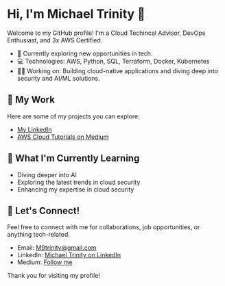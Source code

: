 # Hi, I'm Michael Trinity 🥂

Welcome to my GitHub profile! I'm a Cloud Techincal Advisor, DevOps Enthusiast, and 3x AWS Certified.

- 💼 Currently exploring new opportunities in tech.
- 💻 Technologies: AWS, Python, SQL, Terraform, Docker, Kubernetes
- 🧑‍💻 Working on: Building cloud-native applications and diving deep into security and AI/ML solutions.

## 📂 My Work
Here are some of my projects you can explore:

- [My LinkedIn](https://www.linkedin.com/in/michaeltrinity/)
- [AWS Cloud Tutorials on Medium](https://medium.com/@michaeltrinity)

## 🎯 What I'm Currently Learning
- Diving deeper into AI
- Exploring the latest trends in cloud security
- Enhancing my expertise in cloud security

## 📝 Let's Connect!
Feel free to connect with me for collaborations, job opportunities, or anything tech-related.

- Email: [M9trinity@gmail.com](mailto:m9trinity@gmail.com)
- LinkedIn: [Michael Trinity on LinkedIn](https://www.linkedin.com/in/michaeltrinity/)
- Medium: [Follow me](https://medium.com/@michaeltrinity)

Thank you for visiting my profile!

